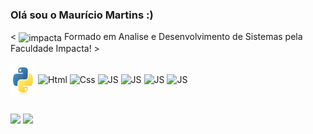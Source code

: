 ### Olá sou o Maurício Martins :)
<div>
  <
<img align ="center" alt="impacta" height="30" width= "40" src="https://img.icons8.com/external-others-maxicons/256/external-college-high-school-others-maxicons-25.png" 
  />
   Formado em Analise e Desenvolvimento de Sistemas pela Faculdade Impacta! >
   
  <div/>
  
<div style="display: inline_block"><br>
  <img align="center" alt="Python" height="50" width="40" src="https://raw.githubusercontent.com/devicons/devicon/master/icons/python/python-original.svg"/>
  <img align="center" alt="Html" height="50" width="40" src="https://cdn.jsdelivr.net/gh/devicons/devicon@latest/icons/html5/html5-original.svg"/>
  <img align="center" alt="Css" height="50" width="40" src="https://cdn.jsdelivr.net/gh/devicons/devicon@latest/icons/css3/css3-original.svg"/>
  <img align="center" alt="JS" height="50" width="40" src="https://cdn.jsdelivr.net/gh/devicons/devicon@latest/icons/javascript/javascript-original.svg"/>  
  <img align="center" alt="JS" height="90" width="50" src="https://cdn.jsdelivr.net/gh/devicons/devicon@latest/icons/microsoftsqlserver/microsoftsqlserver-plain-wordmark.svg"/>
  <img align="center" alt="JS" height="90" width="50" src="https://cdn.jsdelivr.net/gh/devicons/devicon@latest/icons/amazonwebservices/amazonwebservices-original-wordmark.svg"/>
  <img align="center" alt="JS" height="90" width="50" src="https://cdn.jsdelivr.net/gh/devicons/devicon@latest/icons/kotlin/kotlin-original.svg" />
          
          
   

</div>
  
  
  
##

<div> 

  <a href = "mailto:mauriciob.martins@hotmail.com"><img src="https://img.shields.io/badge/Microsoft_Outlook-0078D4?style=for-the-badge&logo=microsoft-outlook&logoColor=white" target="_blank"></a>
  <a href="https://www.linkedin.com/in/mauricio-martins/" target="_blank"><img src="https://img.shields.io/badge/-LinkedIn-%230077B5?style=for-the-badge&logo=linkedin&logoColor=white" target="_blank"></a> 
